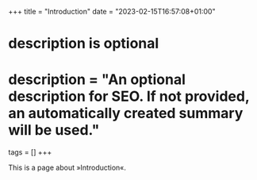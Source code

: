 +++
title = "Introduction"
date = "2023-02-15T16:57:08+01:00"

#
# description is optional
#
# description = "An optional description for SEO. If not provided, an automatically created summary will be used."

tags = []
+++

This is a page about »Introduction«.

